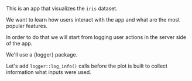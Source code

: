 This is an app that visualizes the `iris` dataset.

We want to learn how users interact with the app and what are the most popular features.

In order to do that we will start from logging user actions in the server side of the app.

We'll use a {logger} package.

Let's add `logger::log_info()` calls before the plot is built to collect information what inputs were used.
